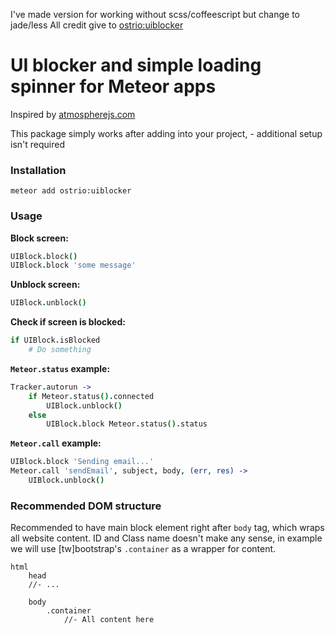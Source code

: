 I've made version for working without scss/coffeescript but change to jade/less
All credit give to [ostrio:uiblocker](https://atmospherejs.com/ostrio/uiblocker)

UI blocker and simple loading spinner for Meteor apps
=============
Inspired by [atmospherejs.com](http://atmospherejs.com)

This package simply works after adding into your project, - additional setup isn't required

### Installation
```shell
meteor add ostrio:uiblocker
```

### Usage
__Block screen:__

```coffeescript
UIBlock.block()
UIBlock.block 'some message'
```


__Unblock screen:__

```coffeescript
UIBlock.unblock()
```

__Check if screen is blocked:__
```coffeescript
if UIBlock.isBlocked
	# Do something
```


__`Meteor.status` example:__

```coffeescript
Tracker.autorun ->
	if Meteor.status().connected
		UIBlock.unblock()
	else
		UIBlock.block Meteor.status().status
```


__`Meteor.call` example:__

```coffeescript
UIBlock.block 'Sending email...'
Meteor.call 'sendEmail', subject, body, (err, res) ->
	UIBlock.unblock()
```

### Recommended DOM structure
Recommended to have main block element right after `body` tag, which wraps all website content. ID and Class name doesn't make any sense, in example we will use [tw]bootstrap's `.container` as a wrapper for content.
```jade
html
	head
	//- ...

	body
		.container
			//- All content here
```
